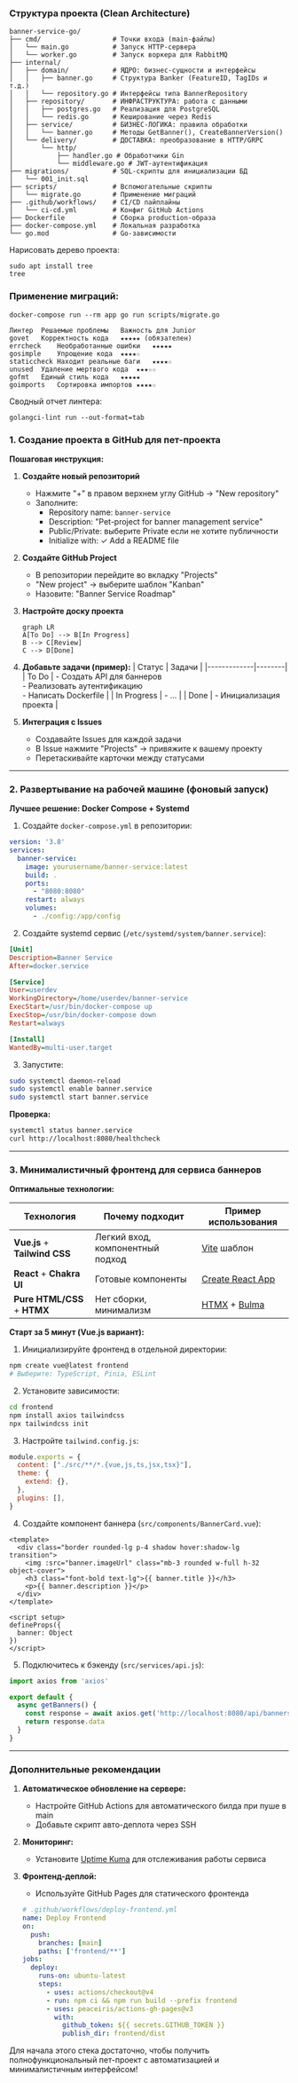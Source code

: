 ### Структура проекта (Clean Architecture)

```
banner-service-go/
├── cmd/                  # Точки входа (main-файлы)
│   └── main.go           # Запуск HTTP-сервера
│   └── worker.go         # Запуск воркера для RabbitMQ
├── internal/
│   ├── domain/           # ЯДРО: бизнес-сущности и интерфейсы
│   │   ├── banner.go     # Структура Banker (FeatureID, TagIDs и т.д.)
│   │   └── repository.go # Интерфейсы типа BannerRepository
│   ├── repository/       # ИНФРАСТРУКТУРА: работа с данными
│   │   ├── postgres.go   # Реализация для PostgreSQL
│   │   └── redis.go      # Кеширование через Redis
│   ├── service/          # БИЗНЕС-ЛОГИКА: правила обработки
│   │   └── banner.go     # Методы GetBanner(), CreateBannerVersion()
│   └── delivery/         # ДОСТАВКА: преобразование в HTTP/GRPC
│       └── http/
│           ├── handler.go # Обработчики Gin
│           └── middleware.go # JWT-аутентификация
├── migrations/           # SQL-скрипты для инициализации БД
│   └── 001_init.sql
├── scripts/              # Вспомогательные скрипты
│   └── migrate.go        # Применение миграций
├── .github/workflows/    # CI/CD пайплайны
│   └── ci-cd.yml         # Конфиг GitHub Actions
├── Dockerfile            # Сборка production-образа
├── docker-compose.yml    # Локальная разработка
└── go.mod                # Go-зависимости
```

Нарисовать дерево проекта:

```
sudo apt install tree
tree
```

### Применение миграций:

```
docker-compose run --rm app go run scripts/migrate.go
```

```
Линтер	Решаемые проблемы	Важность для Junior
govet	Корректность кода	★★★★★ (обязателен)
errcheck	Необработанные ошибки	★★★★★
gosimple	Упрощение кода	★★★★☆
staticcheck	Находит реальные баги	★★★★☆
unused	Удаление мертвого кода	★★★☆☆
gofmt	Единый стиль кода	★★★★★
goimports	Сортировка импортов	★★★★☆
```

Сводный отчет линтера:

```
golangci-lint run --out-format=tab
```

### 1. Создание проекта в GitHub для пет-проекта
**Пошаговая инструкция:**

1. **Создайте новый репозиторий**
   - Нажмите "+" в правом верхнем углу GitHub → "New repository"
   - Заполните:
     - Repository name: `banner-service`
     - Description: "Pet-project for banner management service"
     - Public/Private: выберите Private если не хотите публичности
     - Initialize with: ✓ Add a README file

2. **Создайте GitHub Project**
   - В репозитории перейдите во вкладку "Projects"
   - "New project" → выберите шаблон "Kanban"
   - Назовите: "Banner Service Roadmap"

3. **Настройте доску проекта**
   ```mermaid
   graph LR
   A[To Do] --> B[In Progress]
   B --> C[Review]
   C --> D[Done]
   ```

4. **Добавьте задачи (пример):**
   | Статус      | Задачи |
   |-------------|--------|
   | To Do       | - Создать API для баннеров<br>- Реализовать аутентификацию<br>- Написать Dockerfile |
   | In Progress | - ... |
   | Done        | - Инициализация проекта |

5. **Интеграция с Issues**
   - Создавайте Issues для каждой задачи
   - В Issue нажмите "Projects" → привяжите к вашему проекту
   - Перетаскивайте карточки между статусами

---

### 2. Развертывание на рабочей машине (фоновый запуск)
**Лучшее решение: Docker Compose + Systemd**

1. Создайте `docker-compose.yml` в репозитории:
```yaml
version: '3.8'
services:
  banner-service:
    image: yourusername/banner-service:latest
    build: .
    ports:
      - "8080:8080"
    restart: always
    volumes:
      - ./config:/app/config
```

2. Создайте systemd сервис (`/etc/systemd/system/banner.service`):
```ini
[Unit]
Description=Banner Service
After=docker.service

[Service]
User=userdev
WorkingDirectory=/home/userdev/banner-service
ExecStart=/usr/bin/docker-compose up
ExecStop=/usr/bin/docker-compose down
Restart=always

[Install]
WantedBy=multi-user.target
```

3. Запустите:
```bash
sudo systemctl daemon-reload
sudo systemctl enable banner.service
sudo systemctl start banner.service
```

**Проверка:**
```bash
systemctl status banner.service
curl http://localhost:8080/healthcheck
```

---

### 3. Минималистичный фронтенд для сервиса баннеров
**Оптимальные технологии:**

| Технология | Почему подходит | Пример использования |
|------------|-----------------|----------------------|
| **Vue.js** + **Tailwind CSS** | Легкий вход, компонентный подход | [Vite](https://vitejs.dev/) шаблон |
| **React** + **Chakra UI** | Готовые компоненты | [Create React App](https://create-react-app.dev/) |
| **Pure HTML/CSS** + **HTMX** | Нет сборки, минимализм | [HTMX](https://htmx.org/) + [Bulma](https://bulma.io/) |

**Старт за 5 минут (Vue.js вариант):**

1. Инициализируйте фронтенд в отдельной директории:
```bash
npm create vue@latest frontend
# Выберите: TypeScript, Pinia, ESLint
```

2. Установите зависимости:
```bash
cd frontend
npm install axios tailwindcss
npx tailwindcss init
```

3. Настройте `tailwind.config.js`:
```js
module.exports = {
  content: ["./src/**/*.{vue,js,ts,jsx,tsx}"],
  theme: {
    extend: {},
  },
  plugins: [],
}
```

4. Создайте компонент баннера (`src/components/BannerCard.vue`):
```vue
<template>
  <div class="border rounded-lg p-4 shadow hover:shadow-lg transition">
    <img :src="banner.imageUrl" class="mb-3 rounded w-full h-32 object-cover">
    <h3 class="font-bold text-lg">{{ banner.title }}</h3>
    <p>{{ banner.description }}</p>
  </div>
</template>

<script setup>
defineProps({
  banner: Object
})
</script>
```

5. Подключитесь к бэкенду (`src/services/api.js`):
```js
import axios from 'axios'

export default {
  async getBanners() {
    const response = await axios.get('http://localhost:8080/api/banners')
    return response.data
  }
}
```

---

### Дополнительные рекомендации
1. **Автоматическое обновление на сервере:**
   - Настройте GitHub Actions для автоматического билда при пуше в main
   - Добавьте скрипт авто-деплота через SSH

2. **Мониторинг:**
   - Установите [Uptime Kuma](https://github.com/louislam/uptime-kuma) для отслеживания работы сервиса

3. **Фронтенд-деплой:**
   - Используйте GitHub Pages для статического фронтенда
   ```yaml
   # .github/workflows/deploy-frontend.yml
   name: Deploy Frontend
   on:
     push:
       branches: [main]
       paths: ['frontend/**']
   jobs:
     deploy:
       runs-on: ubuntu-latest
       steps:
         - uses: actions/checkout@v4
         - run: npm ci && npm run build --prefix frontend
         - uses: peaceiris/actions-gh-pages@v3
           with:
             github_token: ${{ secrets.GITHUB_TOKEN }}
             publish_dir: frontend/dist
   ```

Для начала этого стека достаточно, чтобы получить полнофункциональный пет-проект с автоматизацией и минималистичным интерфейсом!